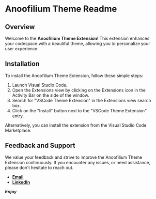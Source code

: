 # Anoofilium Theme Readme

## Overview

Welcome to the **Anoofilium Theme Extension**! This extension enhances your codespace with a beautiful theme, allowing you to personalize your user experience.

## Installation

To install the Anoofilium Theme Extension, follow these simple steps:

1. Launch Visual Studio Code.
1. Open the Extensions view by clicking on the Extensions icon in the Activity Bar on the side of the window.
1. Search for "VSCode Theme Extension" in the Extensions view search box.
1. Click on the "Install" button next to the "VSCode Theme Extension" entry.

Alternatively, you can install the extension from the Visual Studio Code Marketplace.

## Feedback and Support

We value your feedback and strive to improve the Anoofilium Theme Extension continuously. If you encounter any issues, or need assistance, please don't hesitate to reach out.

- **[Email](mailTo:anuabdulkadar@gmail.com)**
- **[LinkedIn](https://www.linkedin.com/in/anoof-abdul-kadar-883433147/)**

**_Enjoy_**
